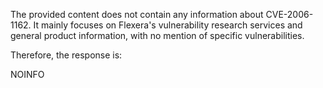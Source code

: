 The provided content does not contain any information about CVE-2006-1162. It mainly focuses on Flexera's vulnerability research services and general product information, with no mention of specific vulnerabilities.

Therefore, the response is:

NOINFO